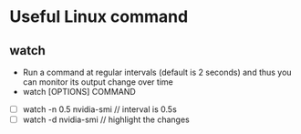 # Useful Linux command
## watch
*  Run a command at regular intervals (default is 2 seconds) and thus you can monitor its output change over time
* watch [OPTIONS] COMMAND
- [ ] watch -n 0.5 nvidia-smi // interval is 0.5s
- [ ] watch -d nvidia-smi // highlight the changes
